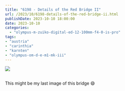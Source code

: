 ```yaml
---
title: "6198 - Details of the Red Bridge II"
url: /2023/10/6198-details-of-the-red-bridge-ii.html
publishDate: 2023-10-10 18:00:00
date: 2023-10-10
categories:
  - "olympus-m-zuiko-digital-ed-12-100mm-f4-0-is-pro"
tags:
- "austria"
- "carinthia"
- "karnten"
- "olympus-om-d-e-m1-mk-iii"
---
```

<div class="container">
<div class="center"><a target="_blank" href="https://d25zfm9zpd7gm5.cloudfront.net/1200x1200/2020/20200522_151209_lr.jpg"><img class="webfeedsFeaturedVisual" src="https://d25zfm9zpd7gm5.cloudfront.net/0600x0600/2020/20200522_151209_lr.jpg" /></a></div>
</div>
<br />

This might be my last image of this bridge :smile:
